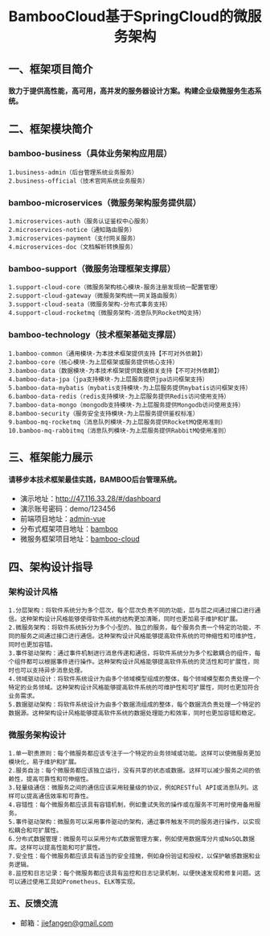 <h1 style="text-align: center">BambooCloud基于SpringCloud的微服务架构</h1>

## 一、框架项目简介
#### 致力于提供高性能，高可用，高并发的服务器设计方案。构建企业级微服务生态系统。

## 二、框架模块简介
### bamboo-business（具体业务架构应用层）
    1.business-admin（后台管理系统业务服务）
    2.business-official（技术官网系统业务服务）
### bamboo-microservices（微服务架构服务提供层）
    1.microservices-auth（服务认证鉴权中心服务）
    2.microservices-notice（通知路由服务）
    3.microservices-payment（支付网关服务）
    4.microservices-doc（文档解析转换服务）
### bamboo-support（微服务治理框架支撑层）
    1.support-cloud-core（微服务架构核心模块-服务注册发现统一配置管理）
    2.support-cloud-gateway（微服务架构统一网关路由服务）
    3.support-cloud-seata（微服务架构-分布式事务支持）
    4.support-cloud-rocketmq（微服务架构-消息队列RocketMQ支持）
### bamboo-technology（技术框架基础支撑层）
    1.bamboo-common（通用模块-为本技术框架提供支持【不可对外依赖】）
    2.bamboo-core（核心模块-为上层框架或服务提供核心支持）
    3.bamboo-data（数据模块-为本技术框架提供数据相关支持【不可对外依赖】）
    4.bamboo-data-jpa（jpa支持模块-为上层服务提供jpa访问框架支持）
    5.bamboo-data-mybatis（mybatis支持模块-为上层服务提供mybatis访问框架支持）
    6.bamboo-data-redis（redis支持模块-为上层服务提供Redis访问使用支持）
    7.bamboo-data-mongo（mongodb支持模块-为上层服务提供Mongodb访问使用支持）
    8.bamboo-security（服务安全支持模块-为上层服务提供鉴权标准）
    9.bamboo-mq-rocketmq（消息队列模块-为上层服务提供RocketMQ使用准则）
    10.bamboo-mq-rabbitmq（消息队列模块-为上层服务提供RabbitMQ使用准则）

## 三、框架能力展示
#### 请移步本技术框架最佳实践，BAMBOO后台管理系统。
- 演示地址：http://47.116.33.28/#/dashboard
- 演示账号密码：demo/123456
- 前端项目地址：[admin-vue](https://github.com/jiefangen/frontend-vue/tree/main/admin-vue)
- 分布式框架项目地址：[bamboo](https://github.com/jiefangen/bamboo)
- 微服务框架项目地址：[bamboo-cloud](https://github.com/jiefangen/bamboo-cloud)

## 四、架构设计指导
### 架构设计风格
    1.分层架构：将软件系统分为多个层次，每个层次负责不同的功能，层与层之间通过接口进行通信。这种架构设计风格能够使得软件系统的结构更加清晰，同时也更加易于维护和扩展。
    2.微服务架构：将软件系统拆分为多个小型的、独立的服务，每个服务负责一个特定的功能，不同的服务之间通过接口进行通信。这种架构设计风格能够提高软件系统的可伸缩性和可维护性，同时也更加容错。
    3.事件驱动架构：通过事件机制进行消息传递和通信，将软件系统分为多个松散耦合的组件，每个组件都可以根据事件进行操作。这种架构设计风格能够提高软件系统的灵活性和可扩展性，同时也可以支持异步消息处理。
    4.领域驱动设计：将软件系统设计为由多个领域模型组成的整体，每个领域模型都负责处理一个特定的业务领域。这种架构设计风格能够提高软件系统的可维护性和可扩展性，同时也更加符合业务需求。
    5.数据驱动架构：将软件系统设计为由多个数据流组成的整体，每个数据流负责处理一个特定的数据源。这种架构设计风格能够提高软件系统的数据处理能力和效率，同时也更加容错和稳定。

### 微服务架构设计
    1.单一职责原则：每个微服务都应该专注于一个特定的业务领域或功能。这样可以使微服务更加模块化，易于维护和扩展。
    2.服务自治：每个微服务都应该独立运行，没有共享的状态或数据。这样可以减少服务之间的依赖性，提高可靠性和可伸缩性。
    3.轻量级通信：微服务之间的通信应该采用轻量级的协议，例如RESTful API或消息队列。这样可以提高通信效率和可靠性。
    4.容错性：每个微服务都应该具有容错机制，例如重试失败的操作或在服务不可用时使用备用服务。
    5.事件驱动架构：微服务可以采用事件驱动的架构，通过事件触发不同的服务进行操作，以实现松耦合和可扩展性。
    6.分布式数据管理：微服务可以采用分布式数据管理方案，例如使用数据库分片或NoSQL数据库。这样可以提高性能和可扩展性。
    7.安全性：每个微服务都应该具有适当的安全措施，例如身份验证和授权，以保护敏感数据和业务逻辑。
    8.监控和日志记录：每个微服务都应该具有监控和日志记录机制，以便快速发现和修复问题。这可以通过使用工具如Prometheus、ELK等实现。

### 五、反馈交流
- 邮箱：jiefangen@gmail.com
